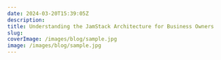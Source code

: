 ```yaml
---
date: 2024-03-20T15:39:05Z
description:
title: Understanding the JamStack Architecture for Business Owners
slug:
coverImage: /images/blog/sample.jpg
image: /images/blog/sample.jpg
---
```

